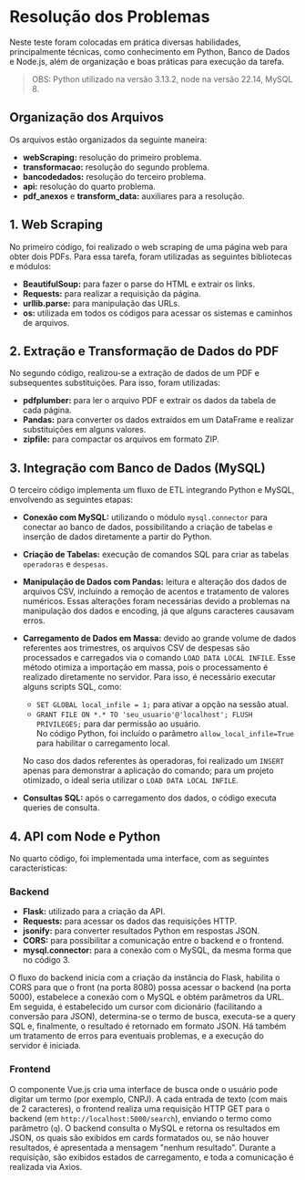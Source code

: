 # Resolução dos Problemas 

Neste teste foram colocadas em prática diversas habilidades, principalmente técnicas, como conhecimento em Python, Banco de Dados e Node.js, além de organização e boas práticas para execução da tarefa.

> OBS: Python utilizado na versão 3.13.2, node na versão 22.14, MySQL 8. 

## Organização dos Arquivos

Os arquivos estão organizados da seguinte maneira:

- **webScraping:** resolução do primeiro problema.
- **transformacao:** resolução do segundo problema.
- **bancodedados:** resolução do terceiro problema.
- **api:** resolução do quarto problema.
- **pdf_anexos** e **transform_data:** auxiliares para a resolução.

## 1. Web Scraping

No primeiro código, foi realizado o web scraping de uma página web para obter dois PDFs. Para essa tarefa, foram utilizadas as seguintes bibliotecas e módulos:

- **BeautifulSoup:** para fazer o parse do HTML e extrair os links.
- **Requests:** para realizar a requisição da página.
- **urllib.parse:** para manipulação das URLs.
- **os:** utilizada em todos os códigos para acessar os sistemas e caminhos de arquivos.

## 2. Extração e Transformação de Dados do PDF

No segundo código, realizou-se a extração de dados de um PDF e subsequentes substituições. Para isso, foram utilizadas:

- **pdfplumber:** para ler o arquivo PDF e extrair os dados da tabela de cada página.
- **Pandas:** para converter os dados extraídos em um DataFrame e realizar substituições em alguns valores.
- **zipfile:** para compactar os arquivos em formato ZIP.

## 3. Integração com Banco de Dados (MySQL)

O terceiro código implementa um fluxo de ETL integrando Python e MySQL, envolvendo as seguintes etapas:

- **Conexão com MySQL:** utilizando o módulo `mysql.connector` para conectar ao banco de dados, possibilitando a criação de tabelas e inserção de dados diretamente a partir do Python.
- **Criação de Tabelas:** execução de comandos SQL para criar as tabelas `operadoras` e `despesas`.
- **Manipulação de Dados com Pandas:** leitura e alteração dos dados de arquivos CSV, incluindo a remoção de acentos e tratamento de valores numéricos. Essas alterações foram necessárias devido a problemas na manipulação dos dados e encoding, já que alguns caracteres causavam erros.
- **Carregamento de Dados em Massa:** devido ao grande volume de dados referentes aos trimestres, os arquivos CSV de despesas são processados e carregados via o comando `LOAD DATA LOCAL INFILE`. Esse método otimiza a importação em massa, pois o processamento é realizado diretamente no servidor. Para isso, é necessário executar alguns scripts SQL, como:
  - `SET GLOBAL local_infile = 1;` para ativar a opção na sessão atual.
  - `GRANT FILE ON *.* TO 'seu_usuario'@'localhost'; FLUSH PRIVILEGES;` para dar permissão ao usuário.  
  No código Python, foi incluído o parâmetro `allow_local_infile=True` para habilitar o carregamento local.
  
  No caso dos dados referentes às operadoras, foi realizado um `INSERT` apenas para demonstrar a aplicação do comando; para um projeto otimizado, o ideal seria utilizar o `LOAD DATA LOCAL INFILE`.

- **Consultas SQL:** após o carregamento dos dados, o código executa queries de consulta.

## 4. API com Node e Python

No quarto código, foi implementada uma interface, com as seguintes características:

### Backend 

- **Flask:** utilizado para a criação da API.
- **Requests:** para acessar os dados das requisições HTTP.
- **jsonify:** para converter resultados Python em respostas JSON.
- **CORS:** para possibilitar a comunicação entre o backend e o frontend.
- **mysql.connector:** para a conexão com o MySQL, da mesma forma que no código 3.

O fluxo do backend inicia com a criação da instância do Flask, habilita o CORS para que o front (na porta 8080) possa acessar o backend (na porta 5000), estabelece a conexão com o MySQL e obtém parâmetros da URL. Em seguida, é estabelecido um cursor com dicionário (facilitando a conversão para JSON), determina-se o termo de busca, executa-se a query SQL e, finalmente, o resultado é retornado em formato JSON. Há também um tratamento de erros para eventuais problemas, e a execução do servidor é iniciada.

### Frontend

O componente Vue.js cria uma interface de busca onde o usuário pode digitar um termo (por exemplo, CNPJ). A cada entrada de texto (com mais de 2 caracteres), o frontend realiza uma requisição HTTP GET para o backend (em `http://localhost:5000/search`), enviando o termo como parâmetro (`q`). O backend consulta o MySQL e retorna os resultados em JSON, os quais são exibidos em cards formatados ou, se não houver resultados, é apresentada a mensagem "nenhum resultado". Durante a requisição, são exibidos estados de carregamento, e toda a comunicação é realizada via Axios.



